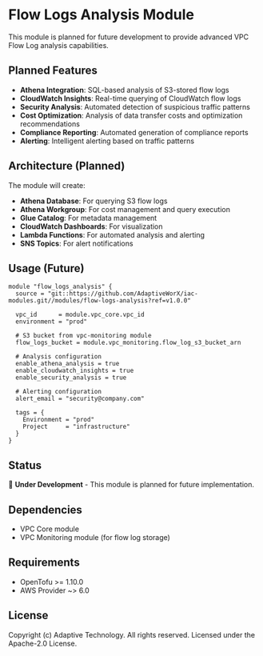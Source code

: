# Flow Logs Analysis Module

This module is planned for future development to provide advanced VPC Flow Log analysis capabilities.

## Planned Features

- **Athena Integration**: SQL-based analysis of S3-stored flow logs
- **CloudWatch Insights**: Real-time querying of CloudWatch flow logs
- **Security Analysis**: Automated detection of suspicious traffic patterns
- **Cost Optimization**: Analysis of data transfer costs and optimization recommendations
- **Compliance Reporting**: Automated generation of compliance reports
- **Alerting**: Intelligent alerting based on traffic patterns

## Architecture (Planned)

The module will create:

- **Athena Database**: For querying S3 flow logs
- **Athena Workgroup**: For cost management and query execution
- **Glue Catalog**: For metadata management
- **CloudWatch Dashboards**: For visualization
- **Lambda Functions**: For automated analysis and alerting
- **SNS Topics**: For alert notifications

## Usage (Future)

```hcl
module "flow_logs_analysis" {
  source = "git::https://github.com/AdaptiveWorX/iac-modules.git//modules/flow-logs-analysis?ref=v1.0.0"

  vpc_id      = module.vpc_core.vpc_id
  environment = "prod"
  
  # S3 bucket from vpc-monitoring module
  flow_logs_bucket = module.vpc_monitoring.flow_log_s3_bucket_arn
  
  # Analysis configuration
  enable_athena_analysis = true
  enable_cloudwatch_insights = true
  enable_security_analysis = true
  
  # Alerting configuration
  alert_email = "security@company.com"
  
  tags = {
    Environment = "prod"
    Project     = "infrastructure"
  }
}
```

## Status

🚧 **Under Development** - This module is planned for future implementation.

## Dependencies

- VPC Core module
- VPC Monitoring module (for flow log storage)

## Requirements

- OpenTofu >= 1.10.0
- AWS Provider ~> 6.0

## License

Copyright (c) Adaptive Technology. All rights reserved.
Licensed under the Apache-2.0 License. 